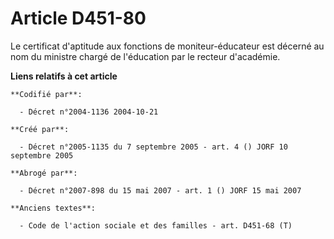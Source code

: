# Article D451-80

Le certificat d'aptitude aux fonctions de moniteur-éducateur est décerné au nom du ministre chargé de l'éducation par le
recteur d'académie.

**Liens relatifs à cet article**

	**Codifié par**:

	  - Décret n°2004-1136 2004-10-21

	**Créé par**:

	  - Décret n°2005-1135 du 7 septembre 2005 - art. 4 () JORF 10 septembre 2005

	**Abrogé par**:

	  - Décret n°2007-898 du 15 mai 2007 - art. 1 () JORF 15 mai 2007

	**Anciens textes**:

	  - Code de l'action sociale et des familles - art. D451-68 (T)
